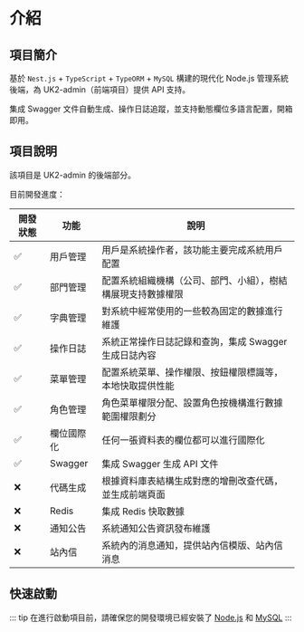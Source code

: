# 介紹

## 項目簡介

基於 `Nest.js` + `TypeScript` + `TypeORM` + `MySQL` 構建的現代化 Node.js 管理系統後端，為 UK2-admin（前端項目）提供 API 支持。

集成 Swagger 文件自動生成、操作日誌追蹤，並支持動態欄位多語言配置，開箱即用。

## 項目說明

該項目是 UK2-admin 的後端部分。

目前開發進度：

| 開發狀態 | 功能     | 說明                                                         |
| ------ | -------- | ------------------------------------------------------------ |
| ✅    | 用戶管理 | 用戶是系統操作者，該功能主要完成系統用戶配置                 |
| ✅    | 部門管理 | 配置系統組織機構（公司、部門、小組），樹結構展現支持數據權限 |
| ✅    | 字典管理 | 對系統中經常使用的一些較為固定的數據進行維護                 |
| ✅    | 操作日誌 | 系統正常操作日誌記錄和查詢，集成 Swagger 生成日誌內容        |
| ✅    | 菜單管理 | 配置系統菜單、操作權限、按鈕權限標識等，本地快取提供性能     |
| ✅    | 角色管理 | 角色菜單權限分配、設置角色按機構進行數據範圍權限劃分         |
| ✅    | 欄位國際化 | 任何一張資料表的欄位都可以進行國際化                           |
| ✅    | Swagger | 集成 Swagger 生成 API 文件                                     |
| ❌    | 代碼生成 | 根據資料庫表結構生成對應的增刪改查代碼，並生成前端頁面    |
| ❌    | Redis | 集成 Redis 快取數據                                     |
| ❌    | 通知公告 | 系統通知公告資訊發布維護                                     |
| ❌    | 站內信   | 系統內的消息通知，提供站內信模版、站內信消息                 |

## 快速啟動

::: tip
在進行啟動項目前，請確保您的開發環境已經安裝了 [Node.js](../../dev/nodejs) 和 [MySQL](../../dev/mysql)
:::
